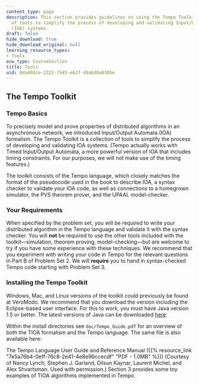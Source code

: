 ```yaml
---
content_type: page
description: This section provides guidelines on using the Tempo Toolkit, a collection
  of tools to simplify the process of developing and validating Input/Output Automata
  (IOA) systems.
draft: false
hide_download: true
hide_download_original: null
learning_resource_types:
- Tools
ocw_type: CourseSection
title: Tools
uid: 0da48dce-2322-7545-e627-49a6d0a030be
---
```

## The Tempo Toolkit

### Tempo Basics

To precisely model and prove properties of distributed algorithms in an asynchronous network, we introduced Input/Output Automata (IOA) formalism. The Tempo Toolkit is a collection of tools to simplify the process of developing and validating IOA systems. (Tempo actually works with Timed Input/Output Automata, a more powerful version of IOA that includes timing constraints. For our purposes, we will not make use of the timing features.)

The toolkit consists of the Tempo language, which closely matches the format of the pseudocode used in the book to describe IOA, a syntax checker to validate your IOA code, as well as connections to a homegrown simulator, the PVS theorem prover, and the UPAAL model-checker.

### Your Requirements

When specified by the problem set, you will be required to write your distributed algorithm in the Tempo language and validate it with the syntax checker. You will **not** be required to use the other tools included with the toolkit—simulation, theorem proving, model-checking—but are welcome to try if you have some experience with these techniques. We recommend that you experiment with writing your code in Tempo for the relevant questions in Part B of Problem Set 2. We will **require** you to hand in syntax-checked Tempo code starting with Problem Set 3.

### Installing the Tempo Toolkit

Windows, Mac, and Linux versions of the toolkit could previously be found at VeroModo. We recommend that you download the version including the Eclipse-based user interface. For this to work, you must have Java version 1.5 or better. The latest versions of Java can be downloaded [here](http://www.java.com/en/download/index.jsp).

Within the install directories see `doc/Tempo_Guide.pdf` for an overview of both the TIOA formalism and the Tempo language. The same file is also available here:

The Tempo Language User Guide and Reference Manual ({{% resource_link "7e5a76b4-0eff-76c8-2e41-4e8e96ccecdf" "PDF - 1.0MB" %}}) (Courtesy of Nancy Lynch, Stephen J. Garland, Dilsun Kaynar, Laurent Michel, and Alex Shvartsman. Used with permission.) Section 3 provides some toy examples of TIOA algorithms implemented in Tempo.